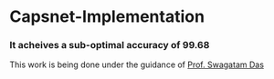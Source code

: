 # Capsnet-Implementation
### It acheives a sub-optimal accuracy of 99.68

This work is being done under the guidance of [Prof. Swagatam Das](https://www.isical.ac.in/~swagatam.das/)
